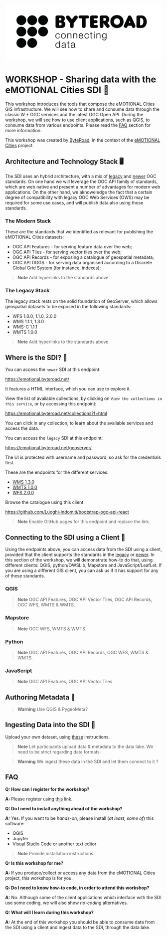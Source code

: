 ![logo](BR_Black.jpg)
# WORKSHOP - Sharing data with the eMOTIONAL Cities SDI :open_hands:
This workshop introduces the tools that compose the
eMOTIONAL Cities GIS infrastructure. We will see how to share and
consume data through the classic W * OGC services and the latest OGC
Open API. During the workshop, we will see how to use client
applications, such as QGIS, to consume data from various endpoints.
Please read the [FAQ](#faq) section for more information.

This workshop was created by [ByteRoad](https://byteroad.net/), in the context of the [eMOTIONAL Cities](https://emotionalcities-h2020.eu/) project.

## Architecture and Technology Stack :desktop_computer:
The SDI uses an hybrid architecture, with a mix of [legacy](#the-legacy-stack) and [newer](#the-modern-stack) OGC standards. On one hand we will leverage the OGC API family of standards, which are web native and present a number of advantages for modern web applications. On the other hand, we aknoweledge the fact that a certain degree of compatibility with legacy OGC Web Services (OWS) may be required for some use cases, and will publish data also using those standards.

### The Modern Stack
These are the standards that we identified as relevant for publishing the eMOTIONAL Cities datasets:
- OGC API Features - for serving feature data over the web;
- OGC API Tiles - for serving vector tiles over the web;
- OGC API Records - for exposing a catalogue of geospatial metadata;
- OGC API DGGS - for serving data organised according to a Discrete Global Grid System (for instance, indexes);

> **Note**
> Add hyperlinks to the standards above

### The Legacy Stack
The legacy stack rests on the solid foundation of GeoServer, which allows geospatial datasets to be exposed in the following standards:
- WFS 1.0.0, 1.1.0, 2.0.0
- WMS 1.1.1, 1.3.0
- WMS-C 1.1.1
- WMTS 1.0.0

> **Note**
> Add hyperlinks to the standards above

## Where is the SDI? :eyes:
You can access the ```newer``` SDI at this endpoint:

https://emotional.byteroad.net/

It features a HTML interface, which you can use to explore it.

View the list of available collections, by clicking on ```View the collections in this service```, or by accessing this endpoint:

https://emotional.byteroad.net/collections?f=html

You can click in any collection, to learn about the available services and access the data.

You can access the ```legacy``` SDI at this endpoint:

https://emotional.byteroad.net/geoserver/

The UI is protected with username and password, so ask for the credentials first.

These are the endpoints for the different services:
- [WMS 1.3.0](https://emotional.byteroad.net/geoserver/ows?service=wms&version=1.3.0&request=GetCapabilities)
- [WMTS 1.0.0](https://emotional.byteroad.net/geoserver/gwc/service/wmts?REQUEST=GetCapabilities)
- [WFS 2.0.0](https://emotional.byteroad.net/geoserver/ows?service=wfs&version=2.0.0&request=GetCapabilities)


Browse the catalogue using this client:

https://github.com/Luoghi-indomiti/bootstrap-ogc-api-react

> **Note**
> Enable GitHub pages for this endpoint and replace the link.

## Connecting to the SDI using a Client :electric_plug:
Using the endpoints above, you can access data from the SDI using a client, provided that the client supports the standards in the [legacy](#the-legacy-stack) or [newer](#the-modern-stack). In this section of the workshop, we will demonstrate how-to do that, using different clients: QGIS, python/OWSLib, Mapstore and JavaScript/LeafLet. If you are using a different GIS client, you can ask us if it has support for any of these standards.

### QGIS
> **Note**
> OGC API Features, OGC API Vector Tiles, OGC API Records, OGC WFS, WMTS & WMTS.

### Mapstore
> **Note**
> OGC WFS, WMTS & WMTS.

### Python
> **Note**
> OGC API Features, OGC API Records, OGC WFS, WMTS & WMTS.

### JavaScript
> **Note**
> OGC API Features, OGC API Vector Tiles

## Authoring Metadata :open_book:
> **Warning**
> Use QGIS & PygeoMeta?

## Ingesting Data into the SDI :rocket:

Upload your own dataset, using [these](https://github.com/emotional-cities/data-share) instructions.

> **Note**
> Let participants upload data & metadata to the data lake. We need to be strict regarding data formats.

> **Warning**
> We ingest these data in the SDI and let them connect to it ?

## FAQ

**Q: How can I register for the workshop?**

**A:** Please register using [this](https://docs.google.com/forms/d/e/1FAIpQLSffKGPfxnrFIAVHXUDnkUDzrWAn7a-YNTHgkWuwVnGTCWbQ6Q/viewform) link.

**Q: Do I need to install anything ahead of the workshop?**

**A:** Yes. If you want to be *hands-on*, please install (*at least, some of*) this software:
- QGIS
- Jupyter
- Visual Studio Code or another text editor

> **Note**
> Provide installation instructions.

**Q: Is this workshop for me?**

**A:** If you produce/collect or access any data from the eMOTIONAL Cities project, this workshop is for you.

**Q: Do I need to know how-to code, in order to attend this workshop?**

**A:** No. Although some of the client applications which interface with the SDI use some coding, we will also show *no-coding* alternatives.

**Q: What will I learn during this workshop?**

**A:** At the end of this workshop you should be able to consume data from the SDI using a client and ingest data to the SDI, through the data lake.




